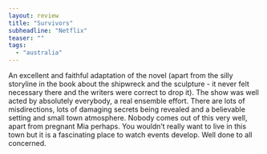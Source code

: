 ```yaml
---
layout: review
title: "Survivors"
subheadline: "Netflix"
teaser: ""
tags:
  - "australia"
---
```


An excellent and faithful adaptation of the novel (apart from the silly
storyline in the book about the shipwreck and the sculpture - it never felt
necessary there and the writers were correct to drop it). The show was well
acted by absolutely everybody, a real ensemble effort. There are lots of
misdirections, lots of damaging secrets being revealed and a believable setting
and small town atmosphere. Nobody comes out of this very well, apart from
pregnant Mia perhaps. You wouldn’t really want to live in this town but it is a
fascinating place to watch events develop. Well done to all concerned.
